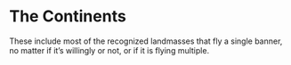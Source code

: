 # The Continents

These include most of the recognized landmasses that fly a single banner, no matter if it’s willingly or not, or if it is flying multiple.

